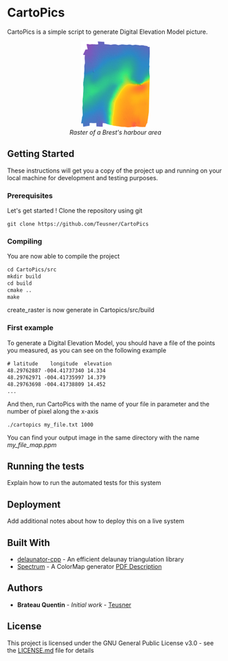# CartoPics

CartoPics is a simple script to generate Digital Elevation Model picture.

<p align="center">
    <img src="https://github.com/Teusner/CartoPics/blob/master/example/brest.png" style="height:200px;"> <br>
    <em>Raster of a Brest's harbour area</em>
</p>

## Getting Started

These instructions will get you a copy of the project up and running on your local machine for development and testing purposes.

### Prerequisites

Let's get started ! Clone the repository using git

```
git clone https://github.com/Teusner/CartoPics
```

### Compiling

You are now able to compile the project

```
cd CartoPics/src
mkdir build
cd build
cmake ..
make
```

create_raster is now generate in Cartopics/src/build

### First example

To generate a Digital Elevation Model, you should have a file of the points you measured, as you can see on the following example

```
# latitude    longitude  elevation
48.29762887 -004.41737340 14.334
48.29762971 -004.41735997 14.379
48.29763698 -004.41738809 14.452
...
```
And then, run CartoPics with the name of your file in parameter and the number of pixel along the x-axis

```
./cartopics my_file.txt 1000
```

You can find your output image in the same directory with the name *my_file_map.ppm*

## Running the tests

Explain how to run the automated tests for this system


## Deployment

Add additional notes about how to deploy this on a live system

## Built With

* [delaunator-cpp](https://github.com/delfrrr/delaunator-cpp) - An efficient delaunay triangulation library
* [Spectrum](https://github.com/richardroberts1992/Spectrum) - A ColorMap generator [PDF Description](http://cs.swan.ac.uk/~csbob/research/callCenter/color/roberts18spectrum.pdf)

## Authors

* **Brateau Quentin** - *Initial work* - [Teusner](https://github.com/Teusner)

## License

This project is licensed under the GNU General Public License v3.0 - see the [LICENSE.md](LICENSE.md) file for details
